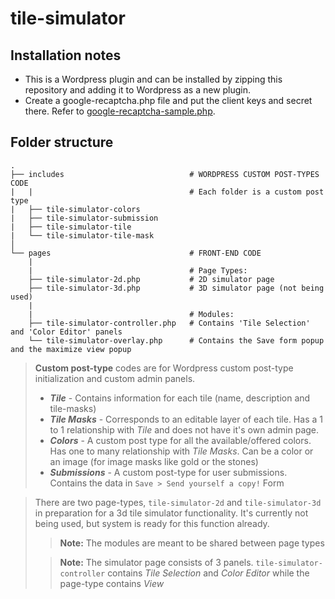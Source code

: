 # tile-simulator


## Installation notes
- This is a Wordpress plugin and can be installed by zipping this repository and adding it to Wordpress as a new plugin.
- Create a google-recaptcha.php file and put the client keys and secret there. Refer to [google-recaptcha-sample.php](google-recaptcha-sample.php).


## Folder structure
    .
    ├── includes                            # WORDPRESS CUSTOM POST-TYPES CODE
    |   |                                   # Each folder is a custom post type
    |   ├── tile-simulator-colors           
    |   ├── tile-simulator-submission       
    |   ├── tile-simulator-tile             
    |   └── tile-simulator-tile-mask
    │
    └── pages                               # FRONT-END CODE
        |
        |                                   # Page Types:
        ├── tile-simulator-2d.php           # 2D simulator page
        ├── tile-simulator-3d.php           # 3D simulator page (not being used)
        |
        |                                   # Modules:
        ├── tile-simulator-controller.php   # Contains 'Tile Selection' and 'Color Editor' panels
        └── tile-simulator-overlay.php      # Contains the Save form popup and the maximize view popup



> **Custom post-type** codes are for Wordpress custom post-type initialization and custom admin panels.
>
> * ***Tile*** - Contains information for each tile (name, description and tile-masks)
> * ***Tile Masks*** - Corresponds to an editable layer of each tile. Has a 1 to 1 relationship with *Tile* and does not have it's own admin page.
> * ***Colors*** - A custom post type for all the available/offered colors. Has one to many relationship with *Tile Masks*. Can be a color or an image (for image masks like gold or the stones)
> * ***Submissions*** - A custom post-type for user submissions. Contains the data in ``Save > Send yourself a copy!`` Form



> There are two page-types, ``tile-simulator-2d`` and ``tile-simulator-3d`` in preparation for a 3d tile simulator functionality. It's currently not being used, but system is ready for this function already.
>> **Note:** The modules are meant to be shared between page types
>
>> **Note:** The simulator page consists of 3 panels. ``tile-simulator-controller`` contains *Tile Selection* and *Color Editor* while the page-type contains *View*
